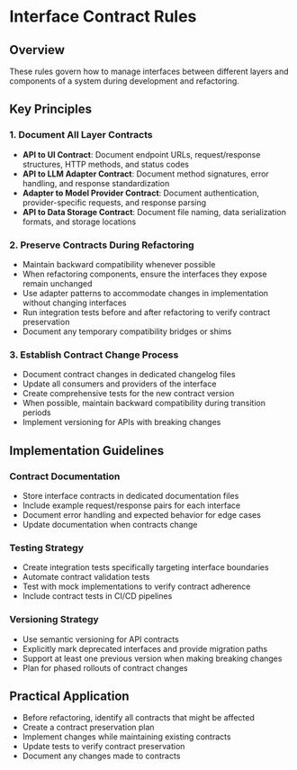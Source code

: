 # Interface Contract Rules

## Overview
These rules govern how to manage interfaces between different layers and components of a system during development and refactoring.

## Key Principles

### 1. Document All Layer Contracts
- **API to UI Contract**: Document endpoint URLs, request/response structures, HTTP methods, and status codes
- **API to LLM Adapter Contract**: Document method signatures, error handling, and response standardization
- **Adapter to Model Provider Contract**: Document authentication, provider-specific requests, and response parsing
- **API to Data Storage Contract**: Document file naming, data serialization formats, and storage locations

### 2. Preserve Contracts During Refactoring
- Maintain backward compatibility whenever possible
- When refactoring components, ensure the interfaces they expose remain unchanged
- Use adapter patterns to accommodate changes in implementation without changing interfaces
- Run integration tests before and after refactoring to verify contract preservation
- Document any temporary compatibility bridges or shims

### 3. Establish Contract Change Process
- Document contract changes in dedicated changelog files
- Update all consumers and providers of the interface
- Create comprehensive tests for the new contract version
- When possible, maintain backward compatibility during transition periods
- Implement versioning for APIs with breaking changes

## Implementation Guidelines

### Contract Documentation
- Store interface contracts in dedicated documentation files
- Include example request/response pairs for each interface
- Document error handling and expected behavior for edge cases
- Update documentation when contracts change

### Testing Strategy
- Create integration tests specifically targeting interface boundaries
- Automate contract validation tests
- Test with mock implementations to verify contract adherence
- Include contract tests in CI/CD pipelines

### Versioning Strategy
- Use semantic versioning for API contracts
- Explicitly mark deprecated interfaces and provide migration paths
- Support at least one previous version when making breaking changes
- Plan for phased rollouts of contract changes

## Practical Application
- Before refactoring, identify all contracts that might be affected
- Create a contract preservation plan
- Implement changes while maintaining existing contracts
- Update tests to verify contract preservation
- Document any changes made to contracts